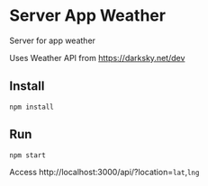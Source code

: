 # Server App Weather
Server for app weather

Uses Weather API from https://darksky.net/dev

## Install
```
npm install
```

## Run
```
npm start
```

Access http://localhost:3000/api/?location=`lat`,`lng`
